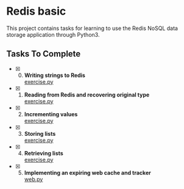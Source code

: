 # Redis basic

This project contains tasks for learning to use the Redis NoSQL data storage application through Python3.

## Tasks To Complete

+ [x] 0. **Writing strings to Redis**<br/>[exercise.py](exercise.py)

+ [x] 1. **Reading from Redis and recovering original type**<br/>[exercise.py](exercise.py)

+ [x] 2. **Incrementing values**<br/>[exercise.py](exercise.py)
    
+ [x] 3. **Storing lists**<br/>[exercise.py](exercise.py) 
+ [x] 4. **Retrieving lists**<br/>[exercise.py](exercise.py) 

+ [x] 5. **Implementing an expiring web cache and tracker**<br/>[web.py](web.py) 
